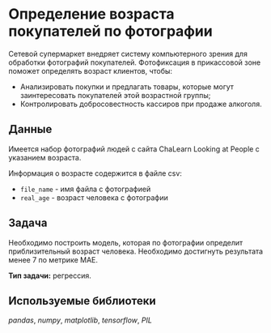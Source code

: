 # Определение возраста покупателей по фотографии
Сетевой супермаркет внедряет систему компьютерного зрения для обработки фотографий покупателей. Фотофиксация в прикассовой зоне поможет определять возраст клиентов, чтобы:
* Анализировать покупки и предлагать товары, которые могут заинтересовать покупателей этой возрастной группы;
* Контролировать добросовестность кассиров при продаже алкоголя.


## Данные
Имеется набор фотографий людей с сайта ChaLearn Looking at People с указанием возраста.

Информация о возрасте содержится в файле csv:
* `file_name` - имя файла с фотографией
* `real_age` - возраст человека с фотографии

## Задача
Необходимо построить модель, которая по фотографии определит приблизительный возраст человека. Необходимо достигнуть результата менее 7 по метрике MAE.

**Тип задачи:** регрессия.

## Используемые библиотеки
*pandas*, *numpy*, *matplotlib*, *tensorflow*, *PIL*